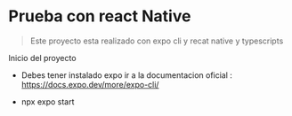 # Prueba con react Native 
> Este proyecto esta realizado con expo cli y recat native  y typescripts 


Inicio del proyecto
- Debes tener instalado expo  ir a la documentacion oficial : https://docs.expo.dev/more/expo-cli/

- npx expo start  